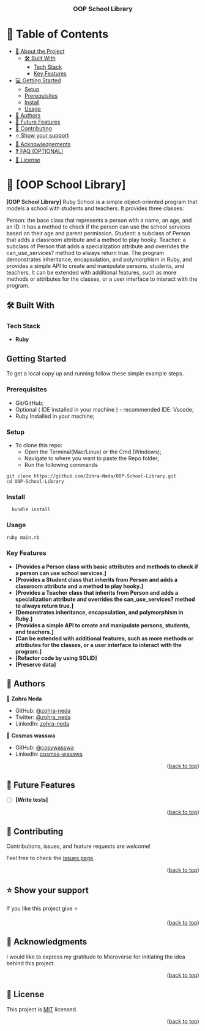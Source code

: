 <a name="readme-top"></a>

<!--
HOW TO USE:
This is an example of how you may give instructions on setting up your project locally.

Modify this file to match your project and remove sections that don't apply.

REQUIRED SECTIONS:
- Table of Contents
- About the Project
  - Built With
  - Live Demo
- Getting Started
- Authors
- Future Features
- Contributing
- Show your support
- Acknowledgements
- License

OPTIONAL SECTIONS:
- FAQ

After you're finished please remove all the comments and instructions!
-->

<div align="center">
  <!-- You are encouraged to replace this logo with your own! Otherwise you can also remove it. -->
  <br/>

  <h3><b>OOP School Library</b></h3>

</div>

<!-- TABLE OF CONTENTS -->

# 📗 Table of Contents

- [📖 About the Project](#about-project)
  - [🛠 Built With](#built-with)
    - [Tech Stack](#tech-stack)
    - [Key Features](#key-features)
- [💻 Getting Started](#getting-started)
  - [Setup](#setup)
  - [Prerequisites](#prerequisites)
  - [Install](#install)
  - [Usage](#usage)
- [👥 Authors](#authors)
- [🔭 Future Features](#future-features)
- [🤝 Contributing](#contributing)
- [⭐️ Show your support](#support)
- [🙏 Acknowledgements](#acknowledgements)
- [❓ FAQ (OPTIONAL)](#faq)
- [📝 License](#license)

<!-- PROJECT DESCRIPTION -->

# 📖 [OOP School Library] <a name="about-project"></a>

**[OOP School Library]** Ruby School is a simple object-oriented program that models a school with students and teachers. It provides three classes:

Person: the base class that represents a person with a name, an age, and an ID. It has a method to check if the person can use the school services based on their age and parent permission.
Student: a subclass of Person that adds a classroom attribute and a method to play hooky.
Teacher: a subclass of Person that adds a specialization attribute and overrides the can_use_services? method to always return true.
The program demonstrates inheritance, encapsulation, and polymorphism in Ruby, and provides a simple API to create and manipulate persons, students, and teachers. It can be extended with additional features, such as more methods or attributes for the classes, or a user interface to interact with the program.

## 🛠 Built With <a name="built-with"></a>
### Tech Stack <a name="tech-stack"></a>

- **Ruby**

## Getting Started

To get a local copy up and running follow these simple example steps.

### Prerequisites

- Git/GitHub;
- Optional ( IDE installed in your machine ) - recommended IDE: Vscode;
- Ruby Installed in your machine;

### Setup

- To clone this repo:
  - Open the Terminal(Mac/Linux) or the Cmd (Windows);
  - Navigate to where you want to paste the Repo folder;
  - Run the following commands
```
git clone https://github.com/Zohra-Neda/OOP-School-Library.git
cd OOP-School-Library
```


### Install
```
  bundle install
```  

### Usage
```
ruby main.rb
```

<!-- Features -->

### Key Features <a name="key-features"></a>

- **[Provides a Person class with basic attributes and methods to check if a person can use school services.]**
- **[Provides a Student class that inherits from Person and adds a classroom attribute and a method to play hooky.]**
- **[Provides a Teacher class that inherits from Person and adds a specialization attribute and overrides the can_use_services? method to always return true.]**
- **[Demonstrates inheritance, encapsulation, and polymorphism in Ruby.]**
- **[Provides a simple API to create and manipulate persons, students, and teachers.]**
- **[Can be extended with additional features, such as more methods or attributes for the classes, or a user interface to interact with the program.]**
- **[Refactor code by using SOLID]**
- **[Preserve data]**




<!-- AUTHORS -->

## 👥 Authors <a name="authors"></a>


👤 **Zohra Neda**

- GitHub: [@zohra-neda](https://github.com/zohra-neda)
- Twitter: [@zohra_neda](https://twitter.com/zohra_neda)
- LinkedIn: [zohra-neda](https://www.linkedin.com/in/zohra-neda)

👤 **Cosmas wasswa**

- GitHub: [@cosywasswa](https://github.com/cosywasswa)
- LinkedIn: [cosmas-wasswa](https://www.linkedin.com/in/cosmas-wasswa)

<p align="right">(<a href="#readme-top">back to top</a>)</p>

<!-- FUTURE FEATURES -->

## 🔭 Future Features <a name="future-features"></a>


- [ ] **[Write tests]**


<p align="right">(<a href="#readme-top">back to top</a>)</p>

<!-- CONTRIBUTING -->

## 🤝 Contributing <a name="contributing"></a>

Contributions, issues, and feature requests are welcome!

Feel free to check the [issues page](../../issues/).

<p align="right">(<a href="#readme-top">back to top</a>)</p>

<!-- SUPPORT -->

## ⭐️ Show your support <a name="support"></a>


If you like this project give ⭐️

<p align="right">(<a href="#readme-top">back to top</a>)</p>

<!-- ACKNOWLEDGEMENTS -->

## 🙏 Acknowledgments <a name="acknowledgements"></a>

I would like to express my gratitude to Microverse for initiating the idea behind this project.

<p align="right">(<a href="#readme-top">back to top</a>)</p>

<!-- LICENSE -->

## 📝 License <a name="license"></a>

This project is [MIT](./LICENSE) licensed.

<p align="right">(<a href="#readme-top">back to top</a>)</p>
